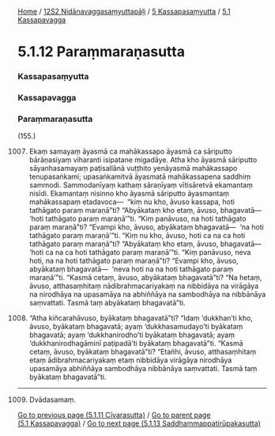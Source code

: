
[Home](/) / [12S2 Nidānavaggasaṃyuttapāḷi](/tipitaka/12S2.md) / [5 Kassapasaṃyutta](/tipitaka/12S2/5.md) / [5.1 Kassapavagga](/tipitaka/12S2/5/5.1.md)

# 5.1.12 Paraṃmaraṇasutta

### Kassapasaṃyutta

### Kassapavagga

### Paraṃmaraṇasutta

(155.)

1007. Ekaṃ samayaṃ āyasmā ca mahākassapo āyasmā ca sāriputto bārāṇasiyaṃ viharanti isipatane migadāye. Atha kho āyasmā sāriputto sāyanhasamayaṃ paṭisallānā vuṭṭhito yenāyasmā mahākassapo tenupasaṅkami; upasaṅkamitvā āyasmatā mahākassapena saddhiṃ sammodi. Sammodanīyaṃ kathaṃ sāraṇīyaṃ vītisāretvā ekamantaṃ nisīdi. Ekamantaṃ nisinno kho āyasmā sāriputto āyasmantaṃ mahākassapaṃ etadavoca—  “kiṃ nu kho, āvuso kassapa, hoti tathāgato paraṃ maraṇā”ti? “Abyākataṃ kho etaṃ, āvuso, bhagavatā—  ‘hoti tathāgato paraṃ maraṇā’”ti. “Kiṃ panāvuso, na hoti tathāgato paraṃ maraṇā”ti? “Evampi kho, āvuso, abyākataṃ bhagavatā—  ‘na hoti tathāgato paraṃ maraṇā’”ti. “Kiṃ nu kho, āvuso, hoti ca na ca hoti tathāgato paraṃ maraṇā”ti? “Abyākataṃ kho etaṃ, āvuso, bhagavatā—  ‘hoti ca na ca hoti tathāgato paraṃ maraṇā’”ti. “Kiṃ panāvuso, neva hoti, na na hoti tathāgato paraṃ maraṇā”ti? “Evampi kho, āvuso, abyākataṃ bhagavatā—  ‘neva hoti na na hoti tathāgato paraṃ maraṇā’”ti. “Kasmā cetaṃ, āvuso, abyākataṃ bhagavatā”ti? “Na hetaṃ, āvuso, atthasaṃhitaṃ nādibrahmacariyakaṃ na nibbidāya na virāgāya na nirodhāya na upasamāya na abhiññāya na sambodhāya na nibbānāya saṃvattati. Tasmā taṃ abyākataṃ bhagavatā”ti.

1008. “Atha kiñcarahāvuso, byākataṃ bhagavatā”ti? “Idaṃ ‘dukkhan’ti kho, āvuso, byākataṃ bhagavatā; ayaṃ ‘dukkhasamudayo’ti byākataṃ bhagavatā; ayaṃ ‘dukkhanirodho’ti byākataṃ bhagavatā; ayaṃ ‘dukkhanirodhagāminī paṭipadā’ti byākataṃ bhagavatā”ti. “Kasmā cetaṃ, āvuso, byākataṃ bhagavatā”ti? “Etañhi, āvuso, atthasaṃhitaṃ etaṃ ādibrahmacariyakaṃ etaṃ nibbidāya virāgāya nirodhāya upasamāya abhiññāya sambodhāya nibbānāya saṃvattati. Tasmā taṃ byākataṃ bhagavatā”ti.

---

1009. Dvādasamaṃ.



[Go to previous page (5.1.11 Cīvarasutta)](/tipitaka/12S2/5/5.1/5.1.11.md) / [Go to parent page (5.1 Kassapavagga)](/tipitaka/12S2/5/5.1.md) / [Go to next page (5.1.13 Saddhammappatirūpakasutta)](/tipitaka/12S2/5/5.1/5.1.13.md)



